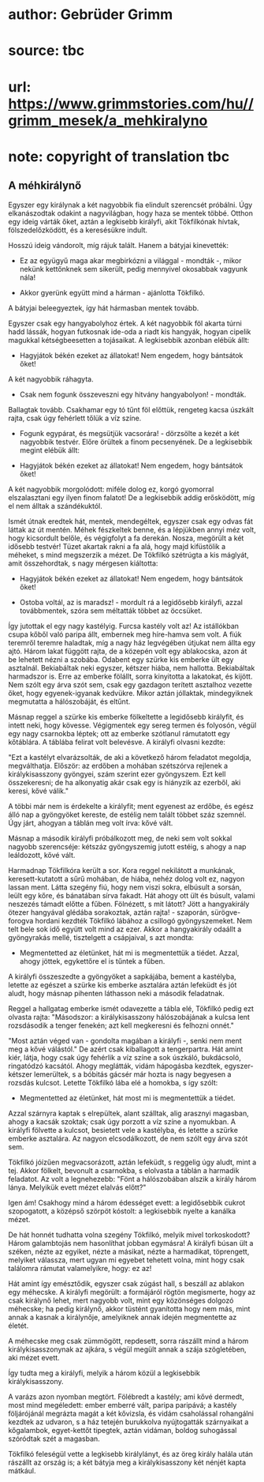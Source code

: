 # author: Gebrüder Grimm
# source: tbc
# url: https://www.grimmstories.com/hu//grimm_mesek/a_mehkiralyno
# note: copyright of translation tbc

## A méhkirálynő 

Egyszer egy királynak a két nagyobbik fia elindult szerencsét próbálni.
Úgy elkanászodtak odakint a nagyvilágban, hogy haza se mentek többé.
Otthon egy ideig várták őket, aztán a legkisebb királyfi, akit
Tökfilkónak hívtak, fölszedelőzködött, és a keresésükre indult.

Hosszú ideig vándorolt, míg rájuk talált. Hanem a bátyjai kinevették:

- Ez az együgyű maga akar megbirkózni a világgal - mondták -, mikor
nekünk kettőnknek sem sikerült, pedig mennyivel okosabbak vagyunk nála!

- Akkor gyerünk együtt mind a hárman - ajánlotta Tökfilkó.

A bátyjai beleegyeztek, így hát hármasban mentek tovább.

Egyszer csak egy hangyabolyhoz értek. A két nagyobbik föl akarta túrni
hadd lássák, hogyan futkosnak ide-oda a riadt kis hangyák, hogyan
cipelik magukkal kétségbeesetten a tojásaikat. A legkisebbik azonban
elébük állt:

- Hagyjátok békén ezeket az állatokat! Nem engedem, hogy bántsátok
őket!

A két nagyobbik ráhagyta.

- Csak nem fogunk összeveszni egy hitvány hangyabolyon! - mondták.

Ballagtak tovább. Csakhamar egy tó tűnt föl előttük, rengeteg kacsa
úszkált rajta, csak úgy fehérlett tőlük a víz színe.

- Fogunk egypárat, és megsütjük vacsorára! - dörzsölte a kezét a két
nagyobbik testvér. Előre örültek a finom pecsenyének. De a legkisebbik
megint elébük állt:

- Hagyjátok békén ezeket az állatokat! Nem engedem, hogy bántsátok
őket!

A két nagyobbik morgolódott: miféle dolog ez, korgó gyomorral
elszalasztani egy ilyen finom falatot! De a legkisebbik addig
erősködött, míg el nem álltak a szándékuktól.

Ismét útnak eredtek hát, mentek, mendegéltek, egyszer csak egy odvas fát
láttak az út mentén. Méhek fészkeltek benne, és a lépjükben annyi méz
volt, hogy kicsordult belőle, és végigfolyt a fa derekán. Nosza,
megörült a két idősebb testvér! Tüzet akartak rakni a fa alá, hogy majd
kifüstölik a méheket, s mind megszerzik a mézet. De Tökfilkó szétrúgta a
kis máglyát, amit összehordtak, s nagy mérgesen kiáltotta:

- Hagyjátok békén ezeket az állatokat! Nem engedem, hogy bántsátok
őket!

- Ostoba voltál, az is maradsz! - mordult rá a legidősebb királyfi,
azzal továbbmentek, szóra sem méltatták többet az öccsüket.

Így jutottak el egy nagy kastélyig. Furcsa kastély volt az! Az
istállókban csupa kőből való paripa állt, embernek meg híre-hamva sem
volt. A fiúk teremről teremre haladtak, míg a nagy ház legvégében
útjukat nem állta egy ajtó. Három lakat függött rajta, de a közepén volt
egy ablakocska, azon át be lehetett nézni a szobába. Odabent egy szürke
kis emberke ült egy asztalnál. Bekiabáltak neki egyszer, kétszer hiába,
nem hallotta. Bekiabáltak harmadszor is. Erre az emberke fölállt, sorra
kinyitotta a lakatokat, és kijött. Nem szólt egy árva szót sem, csak egy
gazdagon terített asztalhoz vezette őket, hogy egyenek-igyanak kedvükre.
Mikor aztán jóllaktak, mindegyiknek megmutatta a hálószobáját, és
eltűnt.

Másnap reggel a szürke kis emberke fölkeltette a legidősebb királyfit,
és intett neki, hogy kövesse. Végigmentek egy sereg termen és folyosón,
végül egy nagy csarnokba léptek; ott az emberke szótlanul rámutatott egy
kőtáblára. A táblába felirat volt belevésve. A királyfi olvasni kezdte:

"Ezt a kastélyt elvarázsolták, de aki a következő három feladatot
megoldja, megválthatja. Először: az erdőben a mohában szétszórva
rejlenek a királykisasszony gyöngyei, szám szerint ezer gyöngyszem. Ezt
kell összekeresni; de ha alkonyatig akár csak egy is hiányzik az
ezerből, aki keresi, kővé válik."

A többi már nem is érdekelte a királyfit; ment egyenest az erdőbe, és
egész álló nap a gyöngyöket kereste, de estélig nem talált többet száz
szemnél. Úgy járt, ahogyan a táblán meg volt írva: kővé vált.

Másnap a második királyfi próbálkozott meg, de neki sem volt sokkal
nagyobb szerencséje: kétszáz gyöngyszemig jutott estéig, s ahogy a nap
leáldozott, kővé vált.

Harmadnap Tökfilkóra került a sor. Kora reggel nekilátott a munkának,
keresett-kutatott a sűrű mohában, de hiába, nehéz dolog volt ez, nagyon
lassan ment. Látta szegény fiú, hogy nem viszi sokra, elbúsult a sorsán,
leült egy kőre, és bánatában sírva fakadt. Hát ahogy ott ült és búsult,
valami neszezés támadt előtte a fűben. Fölnézett, s mit látott? Jött a
hangyakirály ötezer hangyával glédába sorakoztak, aztán rajta! -
szaporán, sürögve-forogva hordani kezdték Tökfilkó lábához a csillogó
gyöngyszemeket. Nem telt bele sok idő együtt volt mind az ezer. Akkor a
hangyakirály odaállt a gyöngyrakás mellé, tisztelgett a csápjaival, s
azt mondta:

- Megmentetted az életünket, hát mi is megmentettük a tiédet. Azzal,
ahogy jöttek, egykettőre el is tűntek a fűben.

A királyfi összeszedte a gyöngyöket a sapkájába, bement a kastélyba,
letette az egészet a szürke kis emberke asztalára aztán lefeküdt és jót
aludt, hogy másnap pihenten láthasson neki a második feladatnak.

Reggel a hallgatag emberke ismét odavezette a tábla elé, Tökfilkó pedig
ezt olvasta rajta: "Másodszor: a királykisasszony hálószobájának a
kulcsa lent rozsdásodik a tenger fenekén; azt kell megkeresni és
felhozni onnét."

"Most aztán véged van - gondolta magában a királyfi -, senki nem ment
meg a kővé válástól." De azért csak kiballagott a tengerpartra. Hát
amint kiér, látja, hogy csak úgy fehérlik a víz színe a sok úszkáló,
bukdácsoló, ringatódzó kacsától. Ahogy meglátták, vidám hápogásba
kezdtek, egyszer-kétszer lemerültek, s a bóbitás gácsér már hozta is
nagy begyesen a rozsdás kulcsot. Letette Tökfilkó lába elé a homokba, s
így szólt:

- Megmentetted az életünket, hát most mi is megmentettük a tiédet.

Azzal szárnyra kaptak s elrepültek, alant szálltak, alig arasznyi
magasban, ahogy a kacsák szoktak; csak úgy porzott a víz színe a
nyomukban. A királyfi fölvette a kulcsot, besietett vele a kastélyba, és
letette a szürke emberke asztalára. Az nagyon elcsodálkozott, de nem
szólt egy árva szót sem.

Tökfilkó jóízűen megvacsorázott, aztán lefeküdt, s reggelig úgy aludt,
mint a tej. Akkor fölkelt, bevonult a csarnokba, s elolvasta a táblán a
harmadik feladatot. Az volt a legnehezebb: "Fönt a hálószobában alszik
a király három lánya. Melyikük evett mézet elalvás előtt?"

Igen ám! Csakhogy mind a három édességet evett: a legidősebbik cukrot
szopogatott, a középső szörpöt kóstolt: a legkisebbik nyelte a kanálka
mézet.

De hát honnét tudhatta volna szegény Tökfilkó, melyik mivel
torkoskodott? Három galambtojás nem hasonlíthat jobban egymásra! A
királyfi búsan ült a széken, nézte az egyiket, nézte a másikat, nézte a
harmadikat, töprengett, melyiket válassza, mert ugyan mi egyebet
tehetett volna, mint hogy csak találomra rámutat valamelyikre, hogy: ez
az!

Hát amint így emésztődik, egyszer csak zúgást hall, s beszáll az ablakon
egy méhecske. A királyfi megörült: a formájáról rögtön megismerte, hogy
az csak királynő lehet, mert nagyobb volt, mint egy közönséges dolgozó
méhecske; ha pedig királynő, akkor tüstént gyanította hogy nem más, mint
annak a kasnak a királynője, amelyiknek annak idején megmentette az
életét.

A méhecske meg csak zümmögött, repdesett, sorra rászállt mind a három
királykisasszonynak az ajkára, s végül megült annak a szája szögletében,
aki mézet evett.

Így tudta meg a királyfi, melyik a három közül a legkisebbik
királykisasszony.

A varázs azon nyomban megtört. Fölébredt a kastély; ami kővé dermedt,
most mind megéledett: ember emberré vált, paripa paripává; a kastély
följárójánál megrázta magát a két kővizsla, és vidám csaholással
rohangálni kezdtek az udvaron, s a ház tetején burukkolva nyújtogatták
szárnyaikat a kőgalambok, egyet-kettőt tipegtek, aztán vidáman, boldog
suhogással szóródtak szét a magasban.

Tökfilkó feleségül vette a legkisebb királylányt, és az öreg király
halála után rászállt az ország is; a két bátyja meg a királykisasszony
két nénjét kapta mátkául.
